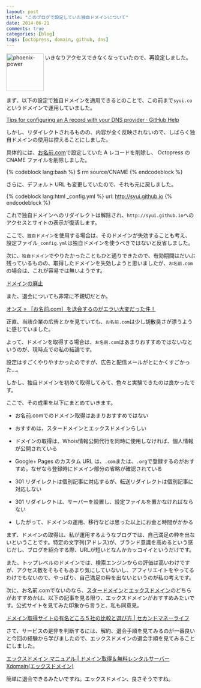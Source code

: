 ```yaml
---
layout: post
title: "このブログで設定していた独自ドメインについて"
date: 2014-06-21
comments: true
categories: [blog]
tags: [octopress, domain, github, dns]
---
```


<img src="{{ root_url }}/images/more.png" alt="phoenix-power" align="left" width="100" height="100">いきなりアクセスできなくなっていたので、再設定しました。<!--more--><br clear="all">

まず、以下の設定で独自ドメインを適用できるとのことで、この前まで`syui.co`というドメインで運用していました。

<a href="https://help.github.com/articles/tips-for-configuring-an-a-record-with-your-dns-provider" target="_blank">Tips for configuring an A record with your DNS provider · GitHub Help</a>

しかし、リダイレクトされるものの、内容が全く反映されないので、しばらく独自ドメインの使用は控えることにしました。

具体的には、[お名前.com](http://www.onamae.com/)で設定していた A レコードを削除し、 Octopress の CNAME ファイルを削除しました。

{% codeblock lang:bash %}
$ rm source/CNAME
{% endcodeblock %}

さらに、デフォルト URL も変更していたので、それも元に戻しました。

{% codeblock lang:html _config.yml %}
url: http://syui.github.io
{% endcodeblock %}

これで独自ドメインへのリダイレクトは解除され、`http://syui.github.io`へのアクセスとサイトの表示が復活します。

ここで、`独自ドメイン`を使用する場合は、そのドメインが失効することも考え、設定ファイル`_config.yml`は独自ドメインを使うべきではないと反省しました。

次に、`独自ドメイン`でやりたかったこともひと通りできたので、有効期間はだいぶ残っているものの、取得したドメインを失効しようと思いましたが、`お名前.com`の場合は、これが容易では無いようです。

<a href="http://www.onamae.com/service/dom/dom_change/abolition.html" target="_blank">ドメインの廃止</a>

また、退会についても非常に不親切だとか。

<a href="http://on-ze.com/archives/216" target="_blank">オンズ » ［お名前.com］を退会するのがエラい大変だった件！</a>

正直、当該企業の広告とかを見ていても、`お名前.com`は少し胡散臭さが漂うように感じていました。

よって、ドメインを取得する場合は、`お名前.com`はあまりおすすめではないなというのが、現時点での私の結論です。

設定はすごくやりやすかったのですが、広告と配信メールがとにかくすごかった...。

しかし、独自ドメインを初めて取得してみて、色々と実験できたのは良かったです。

ここで、その成果を以下にまとめていきます。

- お名前.comでのドメイン取得はあまりおすすめではない

- おすすめは、スタードメインとエックスドメインらしい

- ドメインの取得は、Whois情報公開代行を同時に使用しなければ、個人情報が公開されている

- Google+ Pages のカスタム URL は、`.com`または、`.org`で登録するのがおすすめ。なぜなら登録時にドメイン部分の省略が確認されている

- 301 リダイレクトは個別記事に対応するが、転送リダイレクトは個別記事に対応しない

- 301 リダイレクトは、サーバーを設置し、設定ファイルを置かなければならない

- したがって、ドメインの運用、移行などは思った以上にお金と時間がかかる

まず、ドメインの取得は、私が運用するようなブログでは、自己満足の粋を出ないということです。特定の文字列(アドレス)が、ブランド意識を高めるという感じだし、ブログを紹介する際、URLが短いとなんかカッコイイというだけです。

また、トップレベルのドメインでは、検索エンジンからの評価は高いわけですが、アクセス数をそもそもあまり気にしていないし、アフィリエイトをやってるわけでもないので、やっぱり、自己満足の粋を出ないというのが私の考えです。

次に、お名前.comでないのなら、[スタードメイン](http://www.star-domain.jp)と[エックスドメイン](http://www.xdomain.ne.jp/)のどちらがおすすめかは、以下の記事を見る限り、エックスドメインがおすすめみたいです。公式サイトを見てみた印象から言うと、私も同意見。

<a href="http://yoshimo.net/domein_syutoku/" target="_blank">ドメイン取得サイトの有名どころ５社の比較と選び方 | セカンドマネーライフ</a>

さて、サービスの是非を判断するには、解約、退会手順を見てみるのが一番良いと今回の経験から学びましたので、エックスドメインの退会手順を見てみることにしました。

<a href="http://www.xdomain.ne.jp/manual/man_order_quit.php" target="_blank">エックスドメイン マニュアル | ドメイン取得＆無料レンタルサーバー Xdomain(エックスドメイン)</a>

簡単に退会できるみたいですね。エックスドメイン、良さそうですね。


